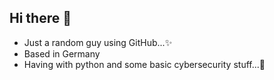 ## Hi there 👋

- Just a random guy using GitHub...✨
- Based in Germany
- Having with python and some basic cybersecurity stuff...🚀
